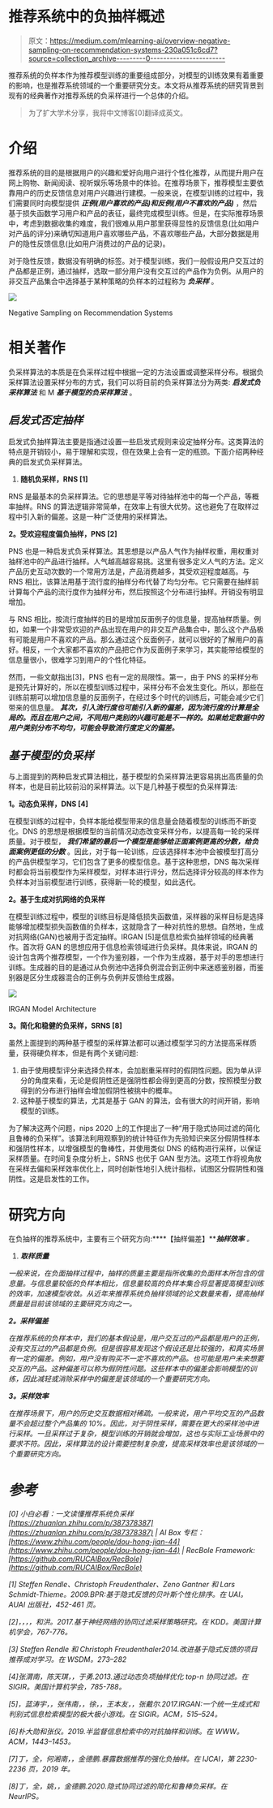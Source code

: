 # 推荐系统中的负抽样概述

> 原文：<https://medium.com/mlearning-ai/overview-negative-sampling-on-recommendation-systems-230a051c6cd7?source=collection_archive---------0----------------------->

推荐系统的负样本作为推荐模型训练的重要组成部分，对模型的训练效果有着重要的影响，也是推荐系统领域的一个重要研究分支。本文将从推荐系统的研究背景到现有的经典著作对推荐系统的负采样进行一个总体的介绍。

> 为了扩大学术分享，我将中文博客[0]翻译成英文。

# 介绍

推荐系统的目的是根据用户的兴趣和爱好向用户进行个性化推荐，从而提升用户在网上购物、新闻阅读、视听娱乐等场景中的体验。在推荐场景下，推荐模型主要依靠用户的历史反馈信息对用户兴趣进行建模。一般来说，在模型训练的过程中，我们需要同时向模型提供 ***正例(用户喜欢的产品)和反例(用户不喜欢的产品)*** ，然后基于损失函数学习用户和产品的表征，最终完成模型训练。但是，在实际推荐场景中，考虑到数据收集的难度，我们很难从用户那里获得显性的反馈信息(比如用户对产品的评分)来确切知道用户喜欢哪些产品，不喜欢哪些产品，大部分数据是用户的隐性反馈信息(比如用户消费过的产品的记录)。

对于隐性反馈，数据没有明确的标签。对于模型训练，我们一般假设用户交互过的产品都是正例，通过抽样，选取一部分用户没有交互过的产品作为负例。从用户的非交互产品集合中选择基于某种策略的负样本的过程称为 ***负采样*** 。

![](img/d076d7ec5df1a54347cf6fe3526a66d1.png)

Negative Sampling on Recommendation Systems

# 相关著作

负采样算法的本质是在负采样过程中根据一定的方法设置或调整采样分布。根据负采样算法设置采样分布的方式，我们可以将目前的负采样算法分为两类: ***启发式负采样算法*** 和 M ***基于模型的负采样算法*** 。

## ***启发式否定抽样***

启发式负抽样算法主要是指通过设置一些启发式规则来设定抽样分布。这类算法的特点是开销较小，易于理解和实现，但在效果上会有一定的瓶颈。下面介绍两种经典的启发式负采样算法。

1.  **随机负采样，RNS [1]**

RNS 是最基本的负采样算法。它的思想是平等对待抽样池中的每一个产品，等概率抽样。RNS 的算法逻辑非常简单，在效率上有很大优势。这也避免了在取样过程中引入新的偏差。这是一种广泛使用的采样算法。

**2。受欢迎程度偏负抽样，PNS [2]**

PNS 也是一种启发式负采样算法。其思想是以产品人气作为抽样权重，用权重对抽样池中的产品进行抽样。人气越高越容易挑。这里有很多定义人气的方法。定义产品历史互动次数的一个常用方法是，产品消费越多，其受欢迎程度越高。与 RNS 相比，该算法用基于流行度的抽样分布代替了均匀分布。它只需要在抽样前计算每个产品的流行度作为抽样分布，然后按照这个分布进行抽样。开销没有明显增加。

与 RNS 相比，按流行度抽样的目的是增加反面例子的信息量，提高抽样质量。例如，如果一个非常受欢迎的产品出现在用户的非交互产品集合中，那么这个产品极有可能是用户不喜欢的产品。那么通过这个反面例子，就可以很好的了解用户的喜好。相反，一个大家都不喜欢的产品把它作为反面例子来学习，其实能带给模型的信息量很小，很难学习到用户的个性化特征。

然而，一些文献指出[3]，PNS 也有一定的局限性。第一，由于 PNS 的采样分布是预先计算好的，所以在模型训练过程中，采样分布不会发生变化。所以，那些在训练前期可以增加信息量的反面例子，在经过多个时代的训练后，可能会减少它们带来的信息量。 ***其次，引入流行度也可能引入新的偏差，因为流行度的计算是全局的。而且在用户之间，不同用户类别的兴趣可能是不一样的。如果给定数据中的用户类别分布不均匀，可能会导致流行度定义的偏差。***

## ***基于模型的负采样***

与上面提到的两种启发式算法相比，基于模型的负采样算法更容易挑出高质量的负样本，也是目前比较前沿的采样算法。以下是几种基于模型的负采样算法:

**1。动态负采样，DNS [4]**

在模型训练的过程中，负样本能给模型带来的信息量会随着模型的训练而不断变化。DNS 的思想是根据模型的当前情况动态改变采样分布，以提高每一轮的采样质量。对于模型， ***我们希望的最后一个模型是能够给正面案例更高的分数，给负面案例更低的分数*** 。因此，对于每一轮训练，应该选择样本池中会被模型打高分的产品供模型学习，它们包含了更多的模型信息。基于这种思想，DNS 每次采样时都会将当前模型作为采样模型，对样本进行评分，然后选择评分较高的样本作为负样本对当前模型进行训练，获得新一轮的模型，如此迭代。

**2。基于生成对抗网络的负采样**

在模型训练过程中，模型的训练目标是降低损失函数值，采样器的采样目标是选择能够增加模型损失函数值的负样本，这就隐含了一种对抗性的思想。自然地，生成对抗网络(GAN)也被用于否定抽样。IRGAN [5]是信息检索负抽样领域的经典著作。首次将 GAN 的思想应用于信息检索领域进行负采样。具体来说，IRGAN 的设计包含两个推荐模型，一个作为鉴别器，一个作为生成器，基于对手的思想进行训练。生成器的目的是通过从负例池中选择负例混合到正例中来迷惑鉴别器，而鉴别器是区分生成器混合的正例与负例并反馈给生成器。

![](img/952ee64c6dfb9476f84e170728a350be.png)

IRGAN Model Architecture

**3。简化和稳健的负采样，SRNS [8]**

虽然上面提到的两种基于模型的采样算法都可以通过模型学习的方法提高采样质量，获得硬负样本，但是有两个关键问题:

1.  由于使用模型评分来选择负样本，会加剧重采样时的假阴性问题。因为单从评分的角度来看，无论是假阴性还是强阴性都会得到更高的分数，按照模型分数得到的分布进行抽样会增加假阴性被挑中的概率。
2.  这种基于模型的算法，尤其是基于 GAN 的算法，会有很大的时间开销，影响模型的训练。

为了解决这两个问题，nips 2020 上的工作提出了一种“用于隐式协同过滤的简化且鲁棒的负采样”。该算法利用观察到的统计特征作为先验知识来区分假阴性样本和强阴性样本，以增强模型的鲁棒性，并使用类似 DNS 的结构进行采样，以保证采样质量。在时间复杂度分析上，SRNS 也优于 GAN 型方法。这项工作将视角放在采样去偏和采样效率优化上，同时创新性地引入统计指标，试图区分假阴性和强阴性。这是启发性的工作。

# 研究方向

在负抽样的推荐系统中，主要有三个研究方向:****【抽样偏差】******抽样效率*** 。*

1.  ***取样质量***

*一般来说，在负面抽样过程中，抽样的质量主要是指所收集的负面样本所包含的信息量。与信息量较低的负样本相比，信息量较高的负样本集合将显著提高模型训练的效率，加速模型收敛。从近年来推荐系统负抽样领域的论文数量来看，提高抽样质量是目前该领域的主要研究方向之一。*

***2。采样偏差***

*在推荐系统的负样本中，我们的基本假设是，用户交互过的产品都是用户的正例，没有交互过的产品都是负例。但是很容易发现这个假设还是比较强的，和真实场景有一定的偏差。例如，用户没有购买不一定不喜欢的产品。也可能是用户未来想要交互的产品。这种偏差可以称为假阴性问题。这些样本中的偏差会影响模型的训练，因此减轻或消除采样中的偏差是该领域的一个重要研究方向。*

***3。采样效率***

*在推荐场景下，用户的历史交互数据相对稀疏。一般来说，用户平均交互的产品数量不会超过整个产品集的 10%。因此，对于阴性采样，需要在更大的采样池中进行采样。一旦采样过于复杂，模型训练的开销就会增加，这也与实际工业场景中的要求不符。因此，采样算法的设计需要控制复杂度，提高采样效率也是该领域的一个重要研究方向。*

# *参考*

*[0] 小白必看：一文读懂推荐系统负采样[https://zhuanlan.zhihu.com/p/387378387](https://zhuanlan.zhihu.com/p/387378387) | AI Box 专栏：[https://www.zhihu.com/people/dou-hong-jian-44](https://www.zhihu.com/people/dou-hong-jian-44) | RecBole Framework:[https://github.com/RUCAIBox/RecBole](https://github.com/RUCAIBox/RecBole)*

*[1] Steffen Rendle、Christoph Freudenthaler、Zeno Gantner 和 Lars Schmidt-Thieme。2009.BPR:基于隐式反馈的贝叶斯个性化排序。在 UAI。AUAI 出版社，452-461 页。*

*[2]，，，，和洪。2017.基于神经网络的协同过滤采样策略研究。在 KDD。美国计算机学会，767-776。*

*[3] Steffen Rendle 和 Christoph Freudenthaler2014.改进基于隐式反馈的项目推荐成对学习。在 WSDM。273–282*

*[4]张渭南，陈天琪，，于勇.2013.通过动态负项抽样优化 top-n 协同过滤。在 SIGIR。美国计算机学会，785-788。*

*[5]，蓝涛宇，，张伟南，，徐，，王本友，，张戴尔.2017.IRGAN:一个统一生成式和判别式信息检索模型的极大极小游戏。在 SIGIR。ACM，515–524。*

*[6]朴大勋和张仪。2019.半监督信息检索中的对抗抽样和训练。在 WWW。ACM，1443–1453。*

*[7]丁，全，何湘南，，金德鹏.暴露数据推荐的强化负抽样。在 IJCAI，第 2230-2236 页，2019 年。*

*[8]丁，全，姚，，金德鹏.2020.隐式协同过滤的简化和鲁棒负采样。在 NeurIPS。*